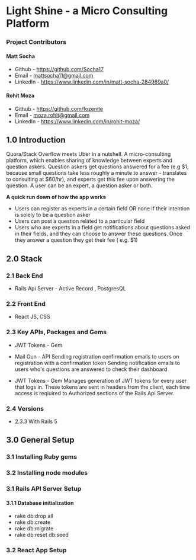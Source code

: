 # Light Shine - a Micro Consulting Platform

### Project Contributors
#### Matt Socha                                                       
 *   Github - https://github.com/Socha17
 *    Email - mattsocha11@gmail.com  
 * LinkedIn - https://www.linkedin.com/in/matt-socha-284969a0/ 

#### Rohit Moza
 *   Github - https://github.com/fozenite
 *    Email - moza.rohit@gmail.com 
 * LinkedIn - https://www.linkedin.com/in/rohit-moza/


## 1.0  Introduction
Quora/Stack Overflow meets Uber in a nutshell. A micro-consulting platform, which enables sharing of knowledge between experts and question askers. Question askers get questions answered for a fee (e.g $1, because small questions take less roughly a minute to answer - translates to consulting at $60/hr), and experts get this fee upon answering the question. A user can be an expert, a question asker or both. 

**A quick run down of how the app works**
  * Users can register as experts in a certain field OR none if their intention is solely to be a question asker
  * Users can post a question related to a particular field
  * Users who are experts in a field get notifications about questions asked in their fields, and they can choose to answer      these questions. Once they answer a question they get their fee ( e.g. $1)

## 2.0  Stack 

### 2.1  Back End 
  * Rails Api Server - Active Record , PostgresQL 
 
### 2.2  Front End
  * React JS, CSS 

### 2.3  Key APIs, Packages and Gems
  *  JWT Tokens - Gem
  
  
  *  Mail Gun - API 
     Sending registration confirmation emails to users on registration with a confirmation token
     Sending notification emails to users who's questions are answered to check their dashboard               
  *  JWT Tokens - Gem
     Manages generation of JWT tokens for every user that logs in. These tokens are sent in headers from the client, each    time access is reqiuired to Authorized sections of the Rails Api Server.
     
     
  
### 2.4  Versions
  *  2.3.3 With Rails 5  
  
## 3.0  General Setup

### 3.1 Installing Ruby gems


### 3.2 Installing node modules


 
### 3.1  Rails API Server Setup

#### 3.1.1  Database initialization
- rake db:drop all
- rake db:create
- rake db:migrate
- rake db:reset db:seed
   
### 3.2  React App Setup


